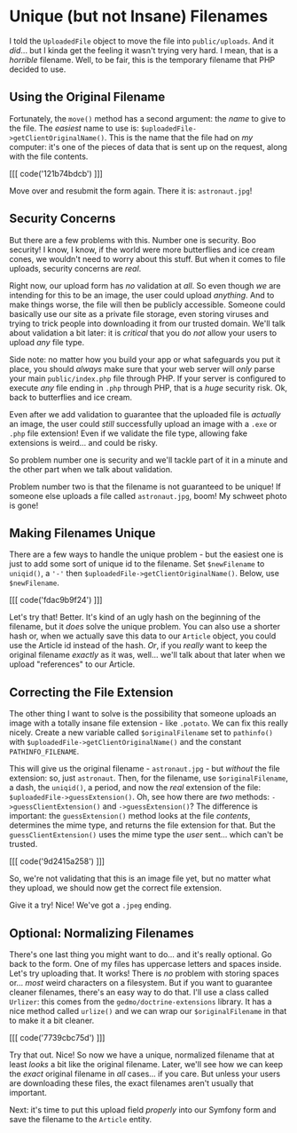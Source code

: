 # Unique (but not Insane) Filenames

I told the `UploadedFile` object to move the file into `public/uploads`. And it
*did*... but I kinda get the feeling it wasn't trying very hard. I mean, that is
a *horrible* filename. Well, to be fair, this is the temporary filename that PHP
decided to use.

## Using the Original Filename

Fortunately, the `move()` method has a second argument: the *name* to give to the
file. The *easiest* name to use is: `$uploadedFile->getClientOriginalName()`. This
is the name that the file had on *my* computer: it's one of the pieces of data
that is sent up on the request, along with the file contents.

[[[ code('121b74bdcb') ]]]

Move over and resubmit the form again. There it is: `astronaut.jpg`!

## Security Concerns

But there are a few problems with this. Number one is security. Boo security!
I know, I know, if the world were more butterflies and ice cream cones, we wouldn't
need to worry about this stuff. But when it comes to file uploads, security concerns
are *real*.

Right now, our upload form has *no* validation at *all*. So even though *we* are
intending for this to be an image, the user could upload *anything*. And to make
things worse, the file will then be publicly accessible. Someone could basically
use our site as a private file storage, even storing viruses and trying to trick
people into downloading it from our trusted domain. We'll talk about validation a
bit later: it is *critical* that you do *not* allow your users to upload *any* file
type.

Side note: no matter how you build your app or what safeguards you put it place,
you should *always* make sure that your web server will *only* parse your main
`public/index.php` file through PHP. If your server is configured to execute
*any* file ending in `.php` through PHP, that is a *huge* security risk. Ok,
back to butterflies and ice cream.

Even after we add validation to guarantee that the uploaded file is *actually*
an image, the user could *still* successfully upload an image with a `.exe`
or `.php` file extension! Even if we validate the file type, allowing fake extensions
is weird... and could be risky.

So problem number one is security and we'll tackle part of it in a minute and the
other part when we talk about validation.

Problem number two is that the filename is not guaranteed to be unique! If someone
else uploads a file called `astronaut.jpg`, boom! My schweet photo is gone!

## Making Filenames Unique

There are a few ways to handle the unique problem - but the easiest one is just
to add some sort of unique id to the filename. Set `$newFilename` to `uniqid()`, a
`'-'` then `$uploadedFile->getClientOriginalName()`. Below, use `$newFilename`.

[[[ code('fdac9b9f24') ]]]

Let's try that! Better. It's kind of an ugly hash on the beginning of the filename,
but it *does* solve the unique problem. You can also use a shorter hash or, when
we actually save this data to our `Article` object, you could use the Article id
instead of the hash. *Or*, if you *really* want to keep the original filename
*exactly* as it was, well... we'll talk about that later when we upload
"references" to our Article.

## Correcting the File Extension

The other thing I want to solve is the possibility that someone uploads an image
with a totally insane file extension - like `.potato`. We can fix this really nicely.
Create a new variable called `$originalFilename` set to `pathinfo()` with
`$uploadedFile->getClientOriginalName()` and the constant `PATHINFO_FILENAME`.

This will give us the original filename - `astronaut.jpg` - but *without* the file
extension: so, just `astronaut`. Then, for the filename, use `$originalFilename`,
a dash, the `uniqid()`, a period, and now the *real* extension of the file:
`$uploadedFile->guessExtension()`. Oh, see how there are *two* methods:
`->guessClientExtension()` and `->guessExtension()`? The difference is important:
the `guessExtension()` method looks at the file *contents*, determines the mime
type, and returns the file extension for that. But the `guessClientExtension()` uses
the mime type the *user* sent... which can't be trusted.

[[[ code('9d2415a258') ]]]

So, we're not validating that this is an image file yet, but no matter what they
upload, we should now get the correct file extension.

Give it a try! Nice! We've got a `.jpeg` ending.

## Optional: Normalizing Filenames

There's one last thing you might want to do... and it's really optional. Go back
to the form. One of my files has uppercase letters and spaces inside. Let's try
uploading that. It works! There is *no* problem with storing spaces or... *most*
weird characters on a filesystem. But if you want to guarantee cleaner filenames,
there's an easy way to do that. I'll use a class called `Urlizer`: this comes from
the `gedmo/doctrine-extensions` library. It has a nice method called
`urlize()` and we can wrap our `$originalFilename` in that to make it a bit cleaner.

[[[ code('7739cbc75d') ]]]

Try that out. Nice! So now we have a unique, normalized filename that at least
*looks* a bit like the original filename. Later, we'll see how we can keep the
*exact* original filename in *all* cases... if you care. But unless your users are
downloading these files, the exact filenames aren't usually that important.

Next: it's time to put this upload field *properly* into our Symfony form and save
the filename to the `Article` entity.
